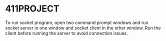 # 411PROJECT
To run socket program, open two command prompt windows and run socket server in one window and socket client in the other window.
Run the client before running the server to avoid connection issues.
